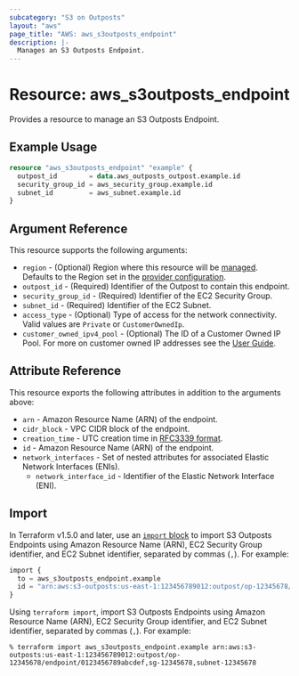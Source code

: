 ```yaml
---
subcategory: "S3 on Outposts"
layout: "aws"
page_title: "AWS: aws_s3outposts_endpoint"
description: |-
  Manages an S3 Outposts Endpoint.
---
```


# Resource: aws_s3outposts_endpoint

Provides a resource to manage an S3 Outposts Endpoint.

## Example Usage

```terraform
resource "aws_s3outposts_endpoint" "example" {
  outpost_id        = data.aws_outposts_outpost.example.id
  security_group_id = aws_security_group.example.id
  subnet_id         = aws_subnet.example.id
}
```

## Argument Reference

This resource supports the following arguments:

* `region` - (Optional) Region where this resource will be [managed](https://docs.aws.amazon.com/general/latest/gr/rande.html#regional-endpoints). Defaults to the Region set in the [provider configuration](https://registry.terraform.io/providers/hashicorp/aws/latest/docs#aws-configuration-reference).
* `outpost_id` - (Required) Identifier of the Outpost to contain this endpoint.
* `security_group_id` - (Required) Identifier of the EC2 Security Group.
* `subnet_id` - (Required) Identifier of the EC2 Subnet.
* `access_type` - (Optional) Type of access for the network connectivity. Valid values are `Private` or `CustomerOwnedIp`.
* `customer_owned_ipv4_pool` - (Optional) The ID of a Customer Owned IP Pool. For more on customer owned IP addresses see the [User Guide](https://docs.aws.amazon.com/outposts/latest/userguide/local-rack.html#local-gateway-subnet).

## Attribute Reference

This resource exports the following attributes in addition to the arguments above:

* `arn` - Amazon Resource Name (ARN) of the endpoint.
* `cidr_block` - VPC CIDR block of the endpoint.
* `creation_time` - UTC creation time in [RFC3339 format](https://tools.ietf.org/html/rfc3339#section-5.8).
* `id` - Amazon Resource Name (ARN) of the endpoint.
* `network_interfaces` - Set of nested attributes for associated Elastic Network Interfaces (ENIs).
    * `network_interface_id` - Identifier of the Elastic Network Interface (ENI).

## Import

In Terraform v1.5.0 and later, use an [`import` block](https://developer.hashicorp.com/terraform/language/import) to import S3 Outposts Endpoints using Amazon Resource Name (ARN), EC2 Security Group identifier, and EC2 Subnet identifier, separated by commas (`,`). For example:

```terraform
import {
  to = aws_s3outposts_endpoint.example
  id = "arn:aws:s3-outposts:us-east-1:123456789012:outpost/op-12345678/endpoint/0123456789abcdef,sg-12345678,subnet-12345678"
}
```

Using `terraform import`, import S3 Outposts Endpoints using Amazon Resource Name (ARN), EC2 Security Group identifier, and EC2 Subnet identifier, separated by commas (`,`). For example:

```console
% terraform import aws_s3outposts_endpoint.example arn:aws:s3-outposts:us-east-1:123456789012:outpost/op-12345678/endpoint/0123456789abcdef,sg-12345678,subnet-12345678
```
